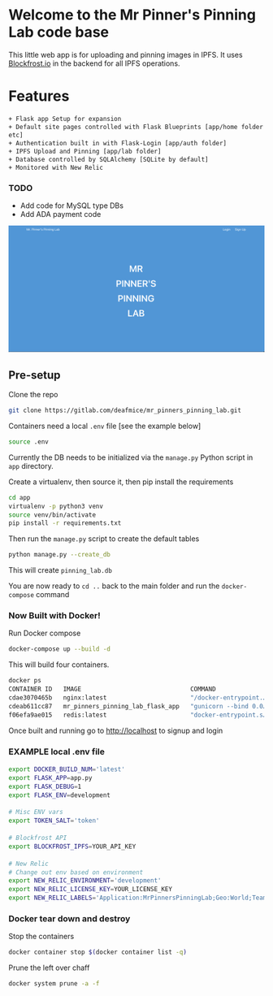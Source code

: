 # Welcome to the Mr Pinner's Pinning Lab code base

This little web app is for uploading and pinning images in IPFS.
It uses [Blockfrost.io](https://blockfrost.io) in the backend for all IPFS operations.

# Features
	+ Flask app Setup for expansion
    + Default site pages controlled with Flask Blueprints [app/home folder etc]
    + Authentication built in with Flask-Login [app/auth folder]
    + IPFS Upload and Pinning [app/lab folder]
    + Database controlled by SQLAlchemy [SQLite by default]
    + Monitored with New Relic


### TODO 

 - Add code for MySQL type DBs
 - Add ADA payment code


![screenshot](screenshot.png)


## Pre-setup

Clone the repo

```bash
git clone https://gitlab.com/deafmice/mr_pinners_pinning_lab.git
```

Containers need a local `.env` file [see the example below]

```bash
source .env
```

Currently the DB needs to be initialized via the `manage.py` Python script in `app` directory.

Create a virtualenv, then source it, then pip install the requirements

```bash
cd app
virtualenv -p python3 venv
source venv/bin/activate
pip install -r requirements.txt
```

Then run the `manage.py` script to create the default tables

```bash
python manage.py --create_db
```

This will create `pinning_lab.db`

You are now ready to `cd ..` back to the main folder and run the `docker-compose` command


### Now Built with Docker!

Run Docker compose

```bash
docker-compose up --build -d
```

This will build four containers.  

```bash
docker ps
CONTAINER ID   IMAGE                              COMMAND                  CREATED          STATUS          PORTS                                                 NAMES
cdae3070465b   nginx:latest                       "/docker-entrypoint.…"   51 seconds ago   Up 50 seconds   0.0.0.0:80->80/tcp, :::80->80/tcp                     mr_pinners_pinning_lab_nginx_1
cdeab611cc87   mr_pinners_pinning_lab_flask_app   "gunicorn --bind 0.0…"   52 seconds ago   Up 51 seconds   5000/tcp, 0.0.0.0:5001->5001/tcp, :::5001->5001/tcp   flask_app
f06efa9ae015   redis:latest                       "docker-entrypoint.s…"   52 seconds ago   Up 51 seconds   6379/tcp                                              redis
```

Once built and running go to [http://localhost](http://localhost) to signup and login


### EXAMPLE local .env file

```bash
export DOCKER_BUILD_NUM='latest'
export FLASK_APP=app.py
export FLASK_DEBUG=1
export FLASK_ENV=development

# Misc ENV vars
export TOKEN_SALT='token'

# Blockfrost API
export BLOCKFROST_IPFS=YOUR_API_KEY

# New Relic
# Change out env based on environment
export NEW_RELIC_ENVIRONMENT='development'
export NEW_RELIC_LICENSE_KEY=YOUR_LICENSE_KEY
export NEW_RELIC_LABELS='Application:MrPinnersPinningLab;Geo:World;Team:DEAFMICE;Environment:development'
```

### Docker tear down and destroy

Stop the containers

```bash
docker container stop $(docker container list -q)
```

Prune the left over chaff

```bash
docker system prune -a -f
```



